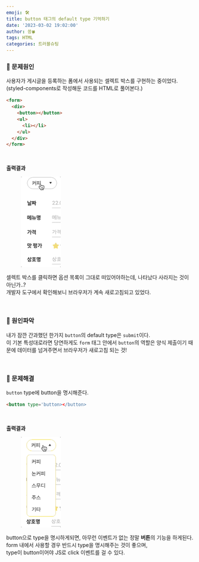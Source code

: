 ```yaml
---
emoji: 🛠
title: button 태그의 default type 기억하기
date: '2023-03-02 19:02:00'
author: 씅🍀
tags: HTML
categories: 트러블슈팅
---
```


### 💎 문제원인

사용자가 게시글을 등록하는 폼에서 사용되는 셀렉트 박스를 구현하는 중이었다.
(styled-components로 작성해둔 코드를 HTML로 풀어본다.)

```html
<form>
  <div>
    <button></button>
    <ul>
      <li></li>
    </ul>
  </div>
</form>
```

<br />

**출력결과**

<figure style="width: 150px" class="align-left">
  <img src="error.gif" alt="셀렉트박스 문제 해결">
</figure>
 
셀렉트 박스를 클릭하면 옵션 목록이 그대로 떠있어야하는데, 나타났다 사라지는 것이 아닌가..?   
개발자 도구에서 확인해보니 브라우저가 계속 새로고침되고 있었다.

<br />

### 💎 원인파악

내가 잠깐 간과했던 한가지 `button`의 default type은 `submit`이다.  
이 기본 특성대로라면 당연하게도 `form` 태그 안에서 `button`의 역할은 양식 제출이기 때문에 데이터를 넘겨주면서 브라우저가 새로고침 되는 것!

<br />

### 💎 문제해결

`button` type에 button을 명시해준다.

```html
<button type='button></button>
```

<br />

**출력결과**

<figure style="width: 150px" class="align-left">
  <img src="solve.gif" alt="셀렉트박스 문제 해결">
</figure>

button으로 type을 명시하게되면, 아무런 이벤트가 없는 정말 **버튼**의 기능을 하게된다.  
form 내에서 사용할 경우 반드시 type을 명시해주는 것이 좋으며,  
type이 button이어야 JS로 click 이벤트를 걸 수 있다.

```toc

```

